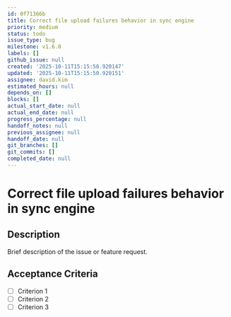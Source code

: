 ```yaml
---
id: 0f71366b
title: Correct file upload failures behavior in sync engine
priority: medium
status: todo
issue_type: bug
milestone: v1.6.0
labels: []
github_issue: null
created: '2025-10-11T15:15:50.920147'
updated: '2025-10-11T15:15:50.920151'
assignee: david.kim
estimated_hours: null
depends_on: []
blocks: []
actual_start_date: null
actual_end_date: null
progress_percentage: null
handoff_notes: null
previous_assignee: null
handoff_date: null
git_branches: []
git_commits: []
completed_date: null
---
```


# Correct file upload failures behavior in sync engine

## Description

Brief description of the issue or feature request.

## Acceptance Criteria

- [ ] Criterion 1
- [ ] Criterion 2
- [ ] Criterion 3